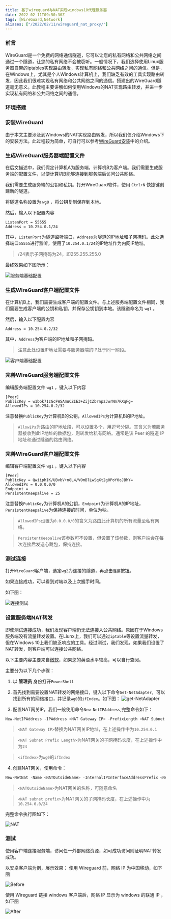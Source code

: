```yaml
---
title: 基于wireguard与NAT实现windows10代理服务器
date: 2022-02-11T09:50:30Z
tags: [WireGuard,Network]
aliases: ["/2022/02/11/wireguard_nat_proxy/"]
---
```


### 前言
WireGuard是一个免费的网络通信隧道，它可以让您的私有网络和公共网络之间通过一个隧道，让您的私有网络不会被窃听。一般情况下，我们选择使用Linux服务器自带的iptables实现路由转发，实现私有网络和公共网络之间的通信。但是，在Windows上，尤其是个人Windows计算机上，我们缺乏有效的工具实现路由转发，因此我们很难实现私有网络和公共网络之间的通信。搭建出的WireGuard隧道毫无意义。此教程主要讲解如何使用Windows的NAT实现路由转发，并进一步实现私有网络和公共网络之间的通信。

### 环境搭建

### 安装WireGuard

由于本文主要涉及到Windows的NAT实现路由转发，所以我们仅介绍Windows下的安装方法。此过程较为简单，可自行可以参考[WireGuard安装](https://www.wireguard.com/install/)中的介绍。

### 生成WireGuard服务器端配置文件

在后文描述中，我们假定计算机A为服务端，计算机B为客户端。我们需要生成服务端的配置文件，以便计算机B能够连接到服务端后访问公共网络。

我们需要生成服务端的公钥和私钥。打开WireGuard软件，使用 `Ctrl+N` 快捷键创建新的隧道。

将隧道名称设置为 `wg0` ，将公钥复制保存到本地。

然后，输入以下配置内容


```
ListenPort = 55555
Address = 10.254.0.1/24
```

其中，`ListenPort`为隧道监听端口，`Address`为隧道的IP地址和子网掩码。此处选择端口`55555`进行监听，使用了`10.254.0.1/24`的IP地址作为内网IP地址。

> /24表示子网掩码为24，即255.255.255.0

最终效果如下图所示：

![服务端基础配置](https://ae01.alicdn.com/kf/H9901cef7da9a40969c94a254b8f696e0N.png)

### 生成WireGuard客户端配置文件

在计算机B上，我们需要生成客户端的配置文件。与上述服务端配置文件相同，我们需要生成客户端的公钥和私钥，并保存公钥钥到本地。该隧道命名为 `wg1` 。

然后，输入以下配置内容

```
Address = 10.254.0.2/32
```
其中，`Address`为客户端的IP地址和子网掩码。

>注意此处设置IP地址需要与服务器端的IP处于同一网段。

![客户端基础配置](https://ae01.alicdn.com/kf/H52c11e9f3d1f410696126c0c640ef371V.png)


### 完善WireGuard服务端配置文件

编辑服务端配置文件 `wg1` ，键入以下内容

```
[Peer]
PublicKey = w1bok71zGcFWSAmWCZIE3+ZijCZbrnpzJwrNm7RXqFg=
AllowedIPs = 10.254.0.2/32
```

注意替换`PublicKey`为计算机B的公钥，`AllowedIPs`为计算机B的IP地址。

>`AllowIPs`为路由的IP地址段，可以设置多个，用逗号分隔。其含义为若服务器接收到此IP地址的数据包，则转发给私有网络。通常是该 Peer 的隧道 IP 地址和通过隧道的路由网络。


### 完善WireGuard客户端配置文件

编辑客户端配置文件 `wg1` ，键入以下内容

```
[Peer]
PublicKey = QwiiphIK/UBvbV+n8L4/VOmBlLwSqXt2g0PoY0oJBhY=
AllowedIPs = 0.0.0.0/0
Endpoint = 
PersistentKeepalive = 25
```

注意替换`PublicKey`为计算机A的公钥，`Endpoint`为计算机A的IP地址，`PersistentKeepalive`为保持连接的时间，单位为秒。

>`AllowedIPs`设置为`0.0.0.0/0`的含义为路由此计算机的所有流量至私有网络。

> `PersistentKeepalive`该参数可不设置，但设置了该参数，则客户端会在每次连接后发送心跳包，保持连接。

### 测试连接

打开`WireGuard`客户端，选定`wg2`为连接的隧道，再点击`连接`按钮。

如果连接成功，可以看到对端以及上次握手时间。

如下图：

![连接测试](https://ae01.alicdn.com/kf/Hd1f4859a4ebe41b799cf42a44a089ca45.png)


### 设置服务端NAT转发

即使测试连接成功，我们发现客户端仍无法连接入公共网络。原因在于Windows服务端没有流量转发设置。在Liunx上，我们可以通过`iptable`等设置流量转发，但在Windows 10上我们缺乏响应的工具。经过测试，我们发现，如果我们设置了NAT转发，则客户端可以连接公共网络。

以下主要内容主要来自[微软](https://docs.microsoft.com/en-us/virtualization/hyper-v-on-windows/user-guide/setup-nat-network)，如果您的英语水平较高，可以自行查阅。

主要分为以下几个步骤：

1. 以 **管理员** 身份打开`PowerShell`

1. 首先找到需要设置NAT转发的网络接口，键入以下命令`Get-NetAdapter`，可以找到所有的网络接口，并记录`wg0`的`ifIndex`。如下图：
![get-NetAdapter](https://acjgpfqbqr.cloudimg.io/_csdn_/c52a8b220030702a609ec2f8eebfc4f5.png)

1. 配置NAT网关IP，我们一般使用命令`New-NetIPAddress`,完整命令如下：
```PowerShell
New-NetIPAddress -IPAddress <NAT Gateway IP> -PrefixLength <NAT Subnet Prefix Length> -InterfaceIndex <ifIndex>
```

> `<NAT Gateway IP>`替换为NAT网关IP地址，在上述操作中为`10.254.0.1`

> `<NAT Subnet Prefix Length>`为NAT网关的子网掩码长度，在上述操作中为`24`

>`<ifIndex>`为`wg0`的`ifIndex`

4. 创建NAT网关，使用命令：

```PowerShell
New-NetNat -Name <NATOutsideName> -InternalIPInterfaceAddressPrefix <NAT subnet prefix>
```

> `<NATOutsideName>`为NAT网关的名称，可随意命名

> `<NAT subnet prefix>`为NAT网关的子网掩码长度，在上述操作中为`10.254.0.0/24`

完整命令执行图如下：

![NAT](https://acjgpfqbqr.cloudimg.io/_csdnimg_/3744684756d7dd0845197947b611ac28.png)

### 测试

使用客户端连接服务端，访问任一外部网络资源，如可成功访问则证明NAT转发成功。

以安卓客户端为例，展示效果：
使用 Wireguard 前，网络 IP 为中国移动，如下图

![Before](https://img.gopic.xyz/NotWithWireguard.jpeg)

使用 Wireguard 链接 windows 客户端后，网络 IP 显示为 windows 的联通 IP ，如下图

![After](https://img.gopic.xyz/WithWireguard.jpeg)

